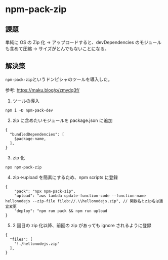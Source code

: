 # npm-pack-zip

## 課題

単純に OS の Zip 化 → アップロードすると、devDependencies のモジュールも含めて圧縮 → サイズがとんでもないことになる。

## 解決策

`npm-pack-zip`というドンピシャのツールを導入した。

参考: https://maku.blog/p/zmydq3f/

1. ツールの導入

```
npm i -D npm-pack-dev
```

2. zip に含めたいモジュールを package.json に追加

```
{
  "bundledDependencies": [
    $package-name,
  ],
}
```

3. zip 化

```
npx npm-pack-zip
```

4. zip→upload を簡素にするため、npm scripts に登録

```
{
    "pack": "npx npm-pack-zip",
    "upload": "aws lambda update-function-code --function-name hellonodejs --zip-file fileb://.\\hellonodejs.zip", // 関数名とzip名は適宜変更
    "deploy": "npm run pack && npm run upload
}
```

5. 2 回目の zip 化以降、前回の zip があっても ignore されるように登録

```
{
  "files": [
    "!./hellonodejs.zip"
  ],
}
```

